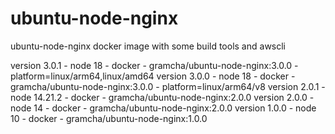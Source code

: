 # ubuntu-node-nginx
ubuntu-node-nginx docker image with some build tools and awscli 

version 3.0.1 - node 18 - docker - gramcha/ubuntu-node-nginx:3.0.0 - platform=linux/arm64,linux/amd64
version 3.0.0 - node 18 - docker - gramcha/ubuntu-node-nginx:3.0.0 - platform=linux/arm64/v8
version 2.0.1 - node 14.21.2 - docker - gramcha/ubuntu-node-nginx:2.0.0
version 2.0.0 - node 14 - docker - gramcha/ubuntu-node-nginx:2.0.0
version 1.0.0 - node 10 - docker - gramcha/ubuntu-node-nginx:1.0.0
